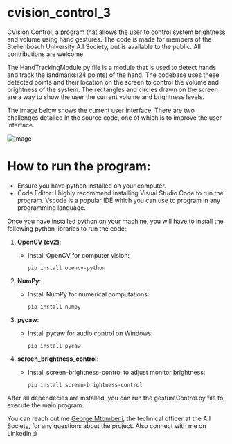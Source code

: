 # cvision_control_3
 CVision Control, a program that allows the user to control system brightness and volume using hand gestures. The code is made for members of the Stellenbosch University A.I Society, but is available to the public. All contributions are welcome.


The HandTrackingModule.py file is a module that is used to detect hands and track the landmarks(24 points) of the hand. 
The codebase uses these detected points and their location on the screen to control the volume and brightness of the system. 
The rectangles and circles drawn on the screen are a way to show the user the current volume and brightness levels. 

 The image below shows the current user interface. There are two challenges detailed in the source code, one of which is to improve the user interface.
 
![image](https://github.com/24861723/cvision_control_3/assets/140675599/7e0edb76-ad78-4f7c-b56a-90123ce1810b)


# How to run the program:

- Ensure you have python installed on your computer.
- Code Editor: I highly recommend installing Visual Studio Code to run the program. Vscode is a popular IDE which you can use to program in any programming language.


Once you have installed python on your machine, you will have to install the following python libraries to run the code:

1. **OpenCV (cv2)**:
    - Install OpenCV for computer vision:
      ```
      pip install opencv-python
      ```

2. **NumPy**:
    - Install NumPy for numerical computations:
      ```
      pip install numpy
      ```

3. **pycaw**:
    - Install pycaw for audio control on Windows:
      ```
      pip install pycaw
      ```

4. **screen_brightness_control**:
    - Install screen-brightness-control to adjust monitor brightness:
      ```
      pip install screen-brightness-control
      ```
After all dependecies are installed, you can run the gestureControl.py file to execute the main program.

You can reach out me [George Mtombeni](https://www.linkedin.com/in/george-mtombeni-04948b211), the technical officer at the A.I Society, for any questions about the project. Also connect with me on LinkedIn :)
